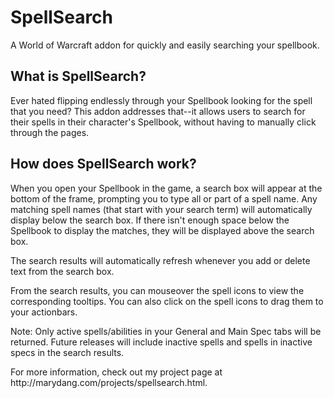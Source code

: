 SpellSearch
===========

A World of Warcraft addon for quickly and easily searching your spellbook.


What is SpellSearch?
--------------------

Ever hated flipping endlessly through your Spellbook looking for the spell that you need? This addon addresses that--it allows users to search for their spells in their character's Spellbook, without having to manually click through the pages.

How does SpellSearch work?
--------------------------

<p>When you open your Spellbook in the game, a search box will appear at the bottom of the frame, prompting you to type all or part of a spell name. Any matching spell names (that start with your search term) will automatically display below the search box. If there isn't enough space below the Spellbook to display the matches, they will be displayed above the search box.</p>

<p>The search results will automatically refresh whenever you add or delete text from the search box.</p>

<p>From the search results, you can mouseover the spell icons to view the corresponding tooltips. You can also click on the spell icons to drag them to your actionbars.</p>

<p>Note: Only active spells/abilities in your General and Main Spec tabs will be returned. Future releases will include inactive spells and spells in inactive specs in the search results.</p>


<p>For more information, check out my project page at http://marydang.com/projects/spellsearch.html.</p>
